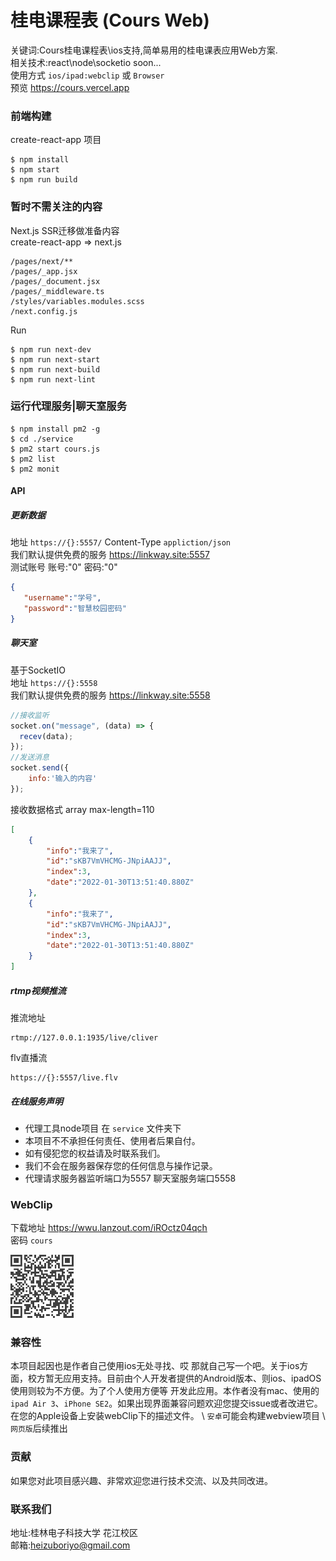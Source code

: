 # 桂电课程表 (Cours Web)   

关键词:Cours桂电课程表\ios支持,简单易用的桂电课表应用Web方案.  
相关技术:react\node\socketio soon...  
使用方式 `ios/ipad:webclip` 或 `Browser`    
预览 https://cours.vercel.app   

### 前端构建  
create-react-app 项目  
```shell
$ npm install  
$ npm start 
$ npm run build
```

### 暂时不需关注的内容  
Next.js SSR迁移做准备内容  
create-react-app => next.js  
```shell
/pages/next/**  
/pages/_app.jsx  
/pages/_document.jsx  
/pages/_middleware.ts  
/styles/variables.modules.scss  
/next.config.js  
```
Run
```shell
$ npm run next-dev  
$ npm run next-start  
$ npm run next-build  
$ npm run next-lint  
```
### 运行代理服务|聊天室服务

```shell
$ npm install pm2 -g  
$ cd ./service  
$ pm2 start cours.js  
$ pm2 list  
$ pm2 monit  
 ```   

#### API  

##### 更新数据  

地址 `https://{}:5557/` Content-Type `appliction/json`  
我们默认提供免费的服务 https://linkway.site:5557    
测试账号 账号:"0" 密码:"0"  

 ```json
{
    "username":"学号",
    "password":"智慧校园密码"
}
 ```  

##### 聊天室  

基于SocketIO  
地址 `https://{}:5558`   
我们默认提供免费的服务 https://linkway.site:5558  


```javascript
//接收监听
socket.on("message", (data) => {
  recev(data);
});
//发送消息
socket.send({
    info:'输入的内容'
});
```

接收数据格式 array max-length=110  
```json
[
    {
        "info":"我来了",
        "id":"sKB7VmVHCMG-JNpiAAJJ",
        "index":3,
        "date":"2022-01-30T13:51:40.880Z"
    },
    {
        "info":"我来了",
        "id":"sKB7VmVHCMG-JNpiAAJJ",
        "index":3,
        "date":"2022-01-30T13:51:40.880Z"
    }
]
```
##### rtmp视频推流  
推流地址  
```shell
rtmp://127.0.0.1:1935/live/cliver
```
flv直播流  
```shell
https://{}:5557/live.flv  
```

##### 在线服务声明  

* 代理工具node项目 在 `service` 文件夹下
* 本项目不不承担任何责任、使用者后果自付。  
* 如有侵犯您的权益请及时联系我们。
* 我们不会在服务器保存您的任何信息与操作记录。  
* 代理请求服务器监听端口为5557 聊天室服务端口5558  

### WebClip  
下载地址 https://wwu.lanzout.com/iROctz04qch  
密码 `cours`   

<img src="readme/images/WebClipQR.png" width="20%"/>



### 兼容性   
本项目起因也是作者自己使用ios无处寻找、哎 那就自己写一个吧。关于ios方面，校方暂无应用支持。目前由个人开发者提供的Android版本、则ios、ipadOS使用则较为不方便。为了个人使用方便等 开发此应用。本作者没有mac、使用的`ipad Air 3`、`iPhone SE2`。如果出现界面兼容问题欢迎您提交issue或者改进它。在您的Apple设备上安装webClip下的描述文件。  \ `安卓`可能会构建webview项目  \  `网页版`后续推出  




### 贡献  

如果您对此项目感兴趣、非常欢迎您进行技术交流、以及共同改进。

### 联系我们  

地址:桂林电子科技大学 花江校区  
邮箱:heizuboriyo@gmail.com  


